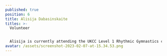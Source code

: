 ```yaml
---
published: true
position: 6
title: Alisija Dabasinskaite
titles: >-
  Volunteer


  Alisija is currently attending the UKCC Level 1 Rhythmic Gymnastics coaching course and the UKCC Level 1 Rhythmic Gymnastics Judge
avatar: /assets/screenshot-2023-02-07-at-15.34.53.png
---
```

